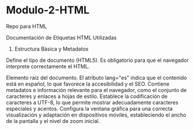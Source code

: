# Modulo-2-HTML
Repo para HTML

Documentación de Etiquetas HTML Utilizadas
1. Estructura Básica y Metadatos
<!DOCTYPE html>
Define el tipo de documento (HTML5). Es obligatorio para que el navegador interprete correctamente el HTML.

<html lang="es">
Elemento raíz del documento. El atributo lang="es" indica que el contenido está en español, lo que favorece la accesibilidad y el SEO.

<head>
Contiene metadatos e información relevante para el navegador, como el conjunto de caracteres y enlaces a hojas de estilo.

<meta charset="UTF-8">
Establece la codificación de caracteres a UTF-8, lo que permite mostrar adecuadamente caracteres especiales y acentos.

<meta name="viewport" content="width=device-width, initial-scale=1.0">
Configura la ventana gráfica para una correcta visualización y adaptación en dispositivos móviles, estableciendo el ancho de la pantalla y el nivel de zoom inicial.

<title>
Define el título del documento que se muestra en la pestaña del navegador.

<link rel="stylesheet" href="styles.css">
Enlaza un archivo CSS externo (styles.css) para aplicar estilos al HTML.

2. Estructura del Contenido
<body>
Contiene todo el contenido visible de la página.
Encabezado y Navegación
<header>
Representa la cabecera de la página y suele incluir elementos de navegación o la información principal del sitio.

<nav>
Elemento de navegación que agrupa enlaces de menú o navegación interna.

<ul>
Lista no ordenada. Se utiliza aquí para agrupar los elementos del menú.

<li>
Elemento de lista. Cada uno representa un vínculo de navegación dentro del <ul>.

<a href="#...">
Hipervínculo. El atributo href define el destino (en este caso, anclas dentro de la misma página).

<h1> y <h2>
Encabezados o títulos. <h1> es el más importante (generalmente el título principal) y <h2> se usa para subtítulos o secciones.

Contenido Principal
<main>
Indica la sección principal del contenido de la página. Es útil para la accesibilidad, permitiendo que los lectores de pantalla salten directamente al contenido relevante.

<section>
Define secciones temáticas dentro del contenido. Se utiliza para agrupar artículos o partes relacionadas.

<article>
Representa un bloque o entrada de contenido independiente, como un post de blog o una entrada informativa.

<header> (dentro de <article> y <section>)
Se vuelve a usar para titular o introducir el contenido específico de ese bloque.

<p>
Párrafo. Utilizado para bloques de texto.

<figure>
Agrupa elementos gráficos (como imágenes) y su pie de foto, facilitando la asociación semántica entre ellos.

<img src="..." alt="...">
Etiqueta para insertar una imagen. El atributo src especifica la ruta de la imagen y alt proporciona una descripción alternativa para accesibilidad.

<figcaption>
Proporciona una leyenda o descripción para el contenido dentro del <figure>.

<aside>
Contenido relacionado, pero no central. Normalmente se utiliza para información complementaria o de interés adicional, por ejemplo, datos curiosos o publicidad.

<details>
Permite ocultar o mostrar información adicional interactiva, útil para secciones que pueden expandirse o contraerse.

<summary>
Título o resumen visible de un elemento <details>, indicando qué contiene la información oculta.

<time datetime="YYYY-MM-DD">
Indica un instante o rango de tiempo. El atributo datetime contiene una fecha u hora en formato ISO.

<mark>
Resalta o marca un texto importante, visualmente destacándolo del resto del contenido.

Formularios
<form action="#" method="post">
Contenedor para elementos interactivos y de entrada de datos. Los atributos action y method definen a dónde se enviarán y cómo se enviarán los datos.

<fieldset>
Agrupa elementos relacionados dentro de un formulario. Proporciona una estructura visual y semántica para conjuntos de campos.

<legend>
Etiqueta el contenido agrupado dentro de <fieldset>, describiendo el propósito del grupo.

<label>
Etiqueta para elementos de formulario. Asociada a un control mediante el atributo for que debe coincidir con el id del elemento correspondiente.

<input>
Elemento de entrada para la obtención de datos. En el ejemplo se utilizan los tipos "text" y "email" para diferentes formatos de datos.

<textarea>
Campo de texto de múltiples líneas, útil para mensajes o comentarios.

<button>
Botón interactivo para enviar formularios o ejecutar acciones.

Pie de Página
<footer>
Representa el pie de página del documento o de una sección, donde se coloca información como derechos de autor, enlaces o datos de contacto.